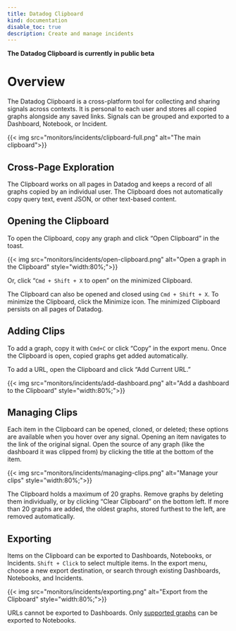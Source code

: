 ```yaml
---
title: Datadog Clipboard
kind: documentation
disable_toc: true
description: Create and manage incidents
---
```


**The Datadog Clipboard is currently in public beta**

# Overview

The Datadog Clipboard is a cross-platform tool for collecting and sharing signals across contexts. It is personal to each user and stores all copied graphs alongside any saved links. Signals can be grouped and exported to a Dashboard, Notebook, or Incident.

{{< img src="monitors/incidents/clipboard-full.png" alt="The main clipboard">}}

## Cross-Page Exploration

The Clipboard works on all pages in Datadog and keeps a record of all graphs copied by an individual user. The Clipboard does not automatically copy query text, event JSON, or other text-based content. 

## Opening the Clipboard

To open the Clipboard, copy any graph and click “Open Clipboard” in the toast.

{{< img src="monitors/incidents/open-clipboard.png" alt="Open a graph in the Clipboard"  style="width:80%;">}}

Or, click “`Cmd + Shift + X` to open” on the minimized Clipboard. 

The Clipboard can also be opened and closed using `Cmd + Shift + X`. To minimize the Clipboard, click the Minimize icon. The minimized Clipboard persists on all pages of Datadog.

## Adding Clips

To add a graph, copy it with `Cmd+C` or click “Copy” in the export menu. Once the Clipboard is open, copied graphs get added automatically. 

To add a URL, open the Clipboard and click “Add Current URL.”

{{< img src="monitors/incidents/add-dashboard.png" alt="Add a dashboard to the Clipboard"  style="width:80%;">}}

## Managing Clips

Each item in the Clipboard can be opened, cloned, or deleted; these options are available when you hover over any signal. Opening an item navigates to the link of the original signal. Open the source of any graph (like the dashboard it was clipped from) by clicking the title at the bottom of the item.

{{< img src="monitors/incidents/managing-clips.png" alt="Manage your clips"  style="width:80%;">}}

The Clipboard holds a maximum of 20 graphs. Remove graphs by deleting them individually, or by clicking “Clear Clipboard” on the bottom left. If more than 20 graphs are added, the oldest graphs, stored furthest to the left, are removed automatically.

## Exporting

Items on the Clipboard can be exported to Dashboards, Notebooks, or Incidents. `Shift + Click` to select multiple items. In the export menu, choose a new export destination, or search through existing Dashboards, Notebooks, and Incidents. 

{{< img src="monitors/incidents/exporting.png" alt="Export from the Clipboard"  style="width:80%;">}}

URLs cannot be exported to Dashboards. Only [supported graphs][1] can be exported to Notebooks. 

[1]: https://docs.datadoghq.com/notebooks/#visualization
